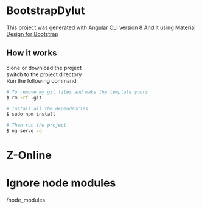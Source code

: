 # BootstrapDylut

This project was generated with [Angular CLI](https://github.com/angular/angular-cli) version 8
And it using [Material Design for Bootstrap](https://mdbootstrap.com/docs/angular/)

## How it works

clone or download the project <br>
switch to the project directory <br>
Run the following command

```bash
# To remove my git files and make the template yours
$ rm -rf .git

# Install all the dependencies
$ sudo npm install

# Then run the project
$ ng serve -o
```

# Z-Online

# Ignore node modules
/node_modules
